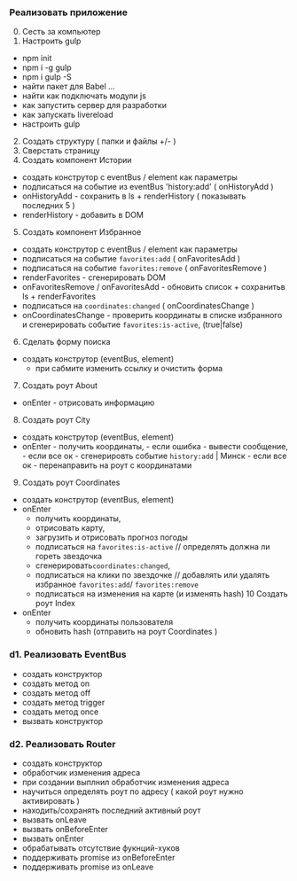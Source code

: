 ### Реализовать приложение
0. Сесть за компьютер
1. Настроить gulp
- npm init 
- npm i -g gulp 
- npm i gulp -S
- найти пакет для Babel ...
- найти как подключать модули js 
- как запустить сервер для разработки
- как запускать livereload
- настроить gulp
2. Создать структуру ( папки и файлы  +/- )
3. Сверстать страницу
4. Создать компонент Истории
- создать конструтор с eventBus / element как параметры
- подписаться на событие из eventBus 'history:add' ( onHistoryAdd )
- onHistoryAdd - сохранить в ls + renderHistory ( показывать последних 5 )
- renderHistory - добавить в DOM 
5. Создать компонент Избранное
- создать конструтор с eventBus / element как параметры
- подписаться на событие `favorites:add` ( onFavoritesAdd )
- подписаться на событие `favorites:remove` ( onFavoritesRemove )
- renderFavorites - сгенерировать DOM 
- onFavoritesRemove / onFavoritesAdd - обновить список + сохранитьв ls + renderFavorites
- подписаться на `coordinates:changed` ( onCoordinatesChange )
- onCoordinatesChange - проверить координаты в списке избранного и сгенерировать событие `favorites:is-active`, (true|false)
6. Сделать форму поиска
- создать конструтор (eventBus, element)
  - при сабмите изменить ссылку и очистить форма
7. Создать роут About 
- onEnter - отрисовать информацию
8. Создать роут City 
  - создать конструтор (eventBus, element)
  - onEnter - получить координаты, 
          - если ошибка - вывести сообщение, 
          - если все ок - сгенерировть событие `history:add` | Минск
          - если все ок - перенаправить на роут с координатами
9. Создать роут Coordinates
  - создать конструтор (eventBus, element)
  - onEnter 
      - получить координаты, 
      - отрисовать карту, 
      - загрузить и отрисовать прогноз погоды
      - подписаться на `favorites:is-active` // определять должна ли гореть звездочка
      - сгенерировать`coordinates:changed`, 
      - подписаться на клики по звездочке // добавлять или удалять избранное `favorites:add`/ `favorites:remove`
      - подписаться на изменения на карте (и изменять hash)
10 Создать роут Index
  - onEnter
    -  получить координаты пользователя
    - обновить hash  (отправить на роут Coordinates )

### d1. Реализовать EventBus
- создать конструктор
- создать метод on 
- coздать метод off 
- создать метод trigger
- создать метод once
- вызвать конструктор
### d2. Реализовать Router
- создать конструктор
- обработчик изменения адреса
- при создании выплнил обработчик изменения адреса
- научиться определять роут по адресу ( какой роут нужно активировать )
- находить/сохранять последний активный роут
- вызвать onLeave 
- вызвать onBeforeEnter
- вызвать onEnter
- обрабатывать отсутствие фукнций-хуков 
- поддерживать promise из onBeforeEnter
- поддерживать promise из onLeave 